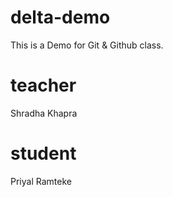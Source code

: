 # delta-demo
This is a Demo for Git &amp; Github class.

# teacher
Shradha Khapra

# student
Priyal Ramteke
